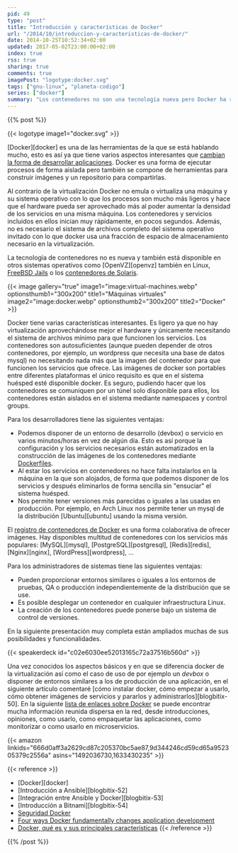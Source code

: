 ```yaml
---
pid: 49
type: "post"
title: "Introducción y características de Docker"
url: "/2014/10/introduccion-y-caracteristicas-de-docker/"
date: 2014-10-25T10:52:34+02:00
updated: 2017-05-02T23:00:00+02:00
index: true
rss: true
sharing: true
comments: true
imagePost: "logotype:docker.svg"
tags: ["gnu-linux", "planeta-codigo"]
series: ["docker"]
summary: "Los contenedores no son una tecnología nueva pero Docker ha reunido las características necesarias para hacerla sencilla y popular en Linux. Suponen un cambio en la infraestructura de las aplicaciones con algunas ventajas sobre la virtualización y la instalación de los servicios directamente en el sistema."
---
```


{{% post %}}

{{< logotype image1="docker.svg" >}}

[Docker][docker] es una de las herramientas de la que se está hablando mucho, esto es así ya que tiene varios aspectos interesantes que [cambian la forma de desarrollar aplicaciones](https://www.javaworld.com/article/2685223/java-app-dev/four-ways-docker-fundamentally-changes-application-development.html). Docker es una forma de ejecutar procesos de forma aislada pero también se compone de herramientas para construir imágenes y un repositorio para compartirlas.

Al contrario de la virtualización Docker no emula o virtualiza una máquina y su sistema operativo con lo que los procesos son mucho más ligeros y hace que el hardware pueda ser aprovechado más al poder aumentar la densidad de los servicios en una misma máquina. Los contenedores y servicios incluidos en ellos inician muy rápidamente, en pocos segundos. Además, no es necesario el sistema de archivos completo del sistema operativo invitado con lo que docker usa una fracción de espacio de almacenamiento necesario en la virtualización.

La tecnología de contenedores no es nueva y también está disponible en otros sistemas operativos como [OpenVZ][openvz] también en Linux, [FreeBSD Jails](http://www.freebsd.org/doc/handbook/jails.html) o los [contenedores de Solaris](https://www.oracle.com/technetwork/server-storage/solaris/containers-169727.html).

{{< image
    gallery="true"
    image1="image:virtual-machines.webp" optionsthumb1="300x200" title1="Máquinas virtuales"
    image2="image:docker.webp" optionsthumb2="300x200" title2="Docker" >}}

Docker tiene varias características interesantes. Es ligero ya que no hay virtualización aprovechándose mejor el hardware y únicamente necesitando el sistema de archivos mínimo para que funcionen los servicios. Los contenedores son autosuficientes (aunque pueden depender de otros contenedores, por ejemplo, un wordpress que necesita una base de datos mysql) no necesitando nada más que la imagen del contenedor para que funcionen los servicios que ofrece. Las imágenes de docker son portables entre diferentes plataformas el único requisito es que en el sistema huésped esté disponible docker. Es seguro, pudiendo hacer que los contenedores se comuniquen por un túnel solo disponible para ellos, los contenedores están aislados en el sistema mediante namespaces y control groups.

Para los desarrolladores tiene las siguientes ventajas:

* Podemos disponer de un entorno de desarrollo (devbox) o servicio en varios minutos/horas en vez de algún día. Esto es así porque la configuración y los servicios necesarios están automatizados en la construcción de las imágenes de los contenedores mediante [Dockerfiles](https://docs.docker.com/reference/builder/).
* Al estar los servicios en contenedores no hace falta instalarlos en la máquina en la que son alojados, de forma que podemos disponer de los servicios y después eliminarlos de forma sencilla sin "ensuciar" el sistema huésped.
* Nos permite tener versiones más parecidas o iguales a las usadas en producción. Por ejemplo, en Arch Linux nos permite tener un mysql de la distribución [Ubuntu][ubuntu] usando la misma versión.

El [registro de contenedores de Docker](https://registry.hub.docker.com/) es una forma colaborativa de ofrecer imágenes. Hay disponibles multitud de contenedores con los servicios más populares: [MySQL][mysql], [PostgreSQL][postgresql], [Redis][redis], [Nginx][nginx], [WordPress][wordpress], ...

Para los administradores de sistemas tiene las siguientes ventajas:

* Pueden proporcionar entornos similares o iguales a los entornos de pruebas, QA o producción independientemente de la distribución que se use.
* Es posible desplegar un contenedor en cualquier infraestructura Linux.
* La creación de los contenedores puede ponerse bajo un sistema de control de versiones.

En la siguiente presentación muy completa están ampliados muchas de sus posibilidades y funcionalidades.

{{< speakerdeck id="c02e6030ee52013165c72a37516b560d" >}}

Una vez conocidos los aspectos básicos y en que se diferencia docker de la virtualización así como el caso de uso de por ejemplo un _devbox_ o disponer de entornos similares a los de producción de una aplicación, en el siguiente artículo comentaré [cómo instalar docker, cómo empezar a usarlo, cómo obtener imágenes de servicios y pararlos y administrarlos][blogbitix-50]. En la siguiente [lista de enlaces sobre Docker](http://www.nkode.io/2014/08/24/valuable-docker-links.html) se puede encontrar mucha información reunida dispersa en la red, desde introducciones, opiniones, como usarlo, como empaquetar las aplicaciones, como monitorizar o como usarlo en microservicios.

{{< amazon
    linkids="666d0aff3a2629cd87c205370bc5ae87,9d344246cd59cd65a952305379c2556a"
    asins="1492036730,1633430235" >}}

{{< reference >}}
* [Docker][docker]
* [Introducción a Ansible][blogbitix-52]
* [Integración entre Ansible y Docker][blogbitix-53]
* [Introducción a Bitnami][blogbitix-54]
* [Seguridad Docker](https://docs.docker.com/articles/security/)
* [Four ways Docker fundamentally changes application development](https://www.javaworld.com/article/2685223/java-app-dev/four-ways-docker-fundamentally-changes-application-development.html)
* [Docker, qué es y sus principales características](https://openwebinars.net/docker-que-es-sus-principales-caracteristicas/)
{{< /reference >}}

{{% /post %}}
